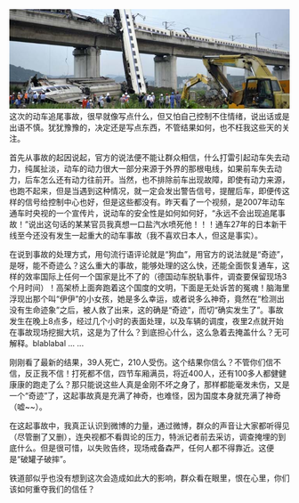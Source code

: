 <img src="/blog/images/idontbelieve.jpg"/>
这次的动车追尾事故，很早就像写点什么，但又怕自己控制不住情绪，说出话或是出语不慎。犹犹豫豫的，决定还是写点东西，不管结果如何，也不枉我这些天的关注。

首先从事故的起因说起，官方的说法便不能让群众相信，什么打雷引起动车失去动力，纯属扯淡，动车的动力很大一部分来源于外界的那根电线，如果前车失去动力，后车怎么还有动力往前开。当然，也不排除前车出现故障，即使有动力来源，也跑不起来，但是当遇到这种情况，就一定会发出警告信号，提醒后车，即便传这样的信号给控制中心也好，但是这些都没有。昨天看了一个视频，是2007年动车通车时央视的一个宣传片，说动车的安全性是如何如何好，“永远不会出现追尾事故！”说出这句话的某某官员我真想一口盐汽水喷死他！！！通车27年的日本新干线至今还没有发生一起重大的动车事故（我不喜欢日本人，但这是事实）。

在说到事故的处理方式，用句流行语评论就是“狗血”，用官方的说法就是“奇迹”，是呀，能不奇迹么？这么重大的事故，能够处理的这么快，还能全面恢复通车，这样的效率国际上任何一个国家是比不了的（德国动车脱轨事件，调查要保留现场3个月时间）！高架桥上面奔跑着这个国度的文明，下面是无处诉苦的冤魂！脑海里浮现出那个叫“伊伊”的小女孩，她是多么幸运，或者说多么神奇，竟然在“检测出没有生命迹象”之后，被人救了出来，这的确是“奇迹”，而切“确实发生了”。事故发生在晚上8点多，经过几个小时的表面处理，以及车辆的调度，夜里2点就开始在事故现场挖掘大坑，这是为了什么？到底担心什么，这么急着去掩盖什么？无可解释。blablabal ... ...

刚刚看了最新的结果，39人死亡，210人受伤。这个结果你信么？不管你们信不信，反正我不信！打死都不信，四节车厢满员，将近400人，还有100多人都健健康康的跑走了么？那只能说这些人真是金刚不坏之身了，那样都能毫发未伤，又是一个“奇迹”了，这起事故真是充满了神奇，也难怪，因为国度本身就充满了神奇（嘘~~）。

在这起事故中，我真正认识到微博的力量，通过微博，群众的声音让大家都听得见（尽管删了又删），连央视都不看舆论的压力，特派记者前去采访，调查掩埋的到底什么。但是很可惜，以失败告终，现场戒备森严，任何人都不得靠近。这便是“破罐子破摔”。

铁道部似乎也没有想到这次会造成如此大的影响，群众看在眼里，恨在心里，你们该如何重夺我们的信任？